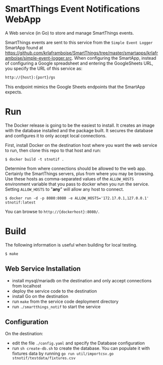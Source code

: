 # SmartThings Event Notifications WebApp
A Web service (in Go) to store and manage SmartThings events.

SmartThings events are sent to this service from the `Simple Event Logger` SmartApp found at https://github.com/krlaframboise/SmartThings/tree/master/smartapps/krlaframboise/simple-event-logger.src. When configuring the SmartApp, instead of configuring a Google spreadsheet and entering the GoogleSheets URL, you specify the URL of this service as:
```html
http://{host}:{port}/gs
```
This endpoint mimics the Google Sheets endpoints that the SmartApp expects.

# Run
The Docker release is going to be the easiest to install. It creates an image with the database installed and the package built. It secures the database and configures it to only accept local connections.

First, install Docker on the destination host where you want the web service to run, then clone this repo to that host and run:
```text
$ docker build -t stnotif .
```

Determine from where connections should be allowed to the web app. Certainly the SmartThings servers, plus from where you may be browsing. Use these hosts as comma-separated values of the `ALLOW_HOSTS` environment variable that you pass to docker when you run the service. 
Setting `ALLOW_HOSTS` to "**any**" will allow any host to connect.
```text
$ docker run -d -p 8080:8080 -e ALLOW_HOSTS='172.17.0.1,127.0.0.1' stnotif:latest
```

You can browse to `http://{dockerhost}:8080/`.

# Build
The following information is useful when building for local testing.
```text
$ make
```

## Web Service Installation
* install mysql/mariadb on the destination and only accept connections from localhost
* deploy the service code to the destination
* install Go on the destination
* run `make` from the service code deployment directory
* run `./smartthings_notif` to start the service

## Configuration
On the destination:
* edit the file `./config.yaml` and specify the Database configuration
* run `sh create-db.sh` to create the database. You can populate it with fixtures data by running `go run util/importcsv.go stnotif/testdata/fixtures.csv`
